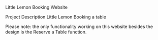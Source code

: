 Little Lemon Booking Website

Project Description
Little Lemon Booking a table

Please note: the only functionality working on this website besides the design is the Reserve a Table function.




